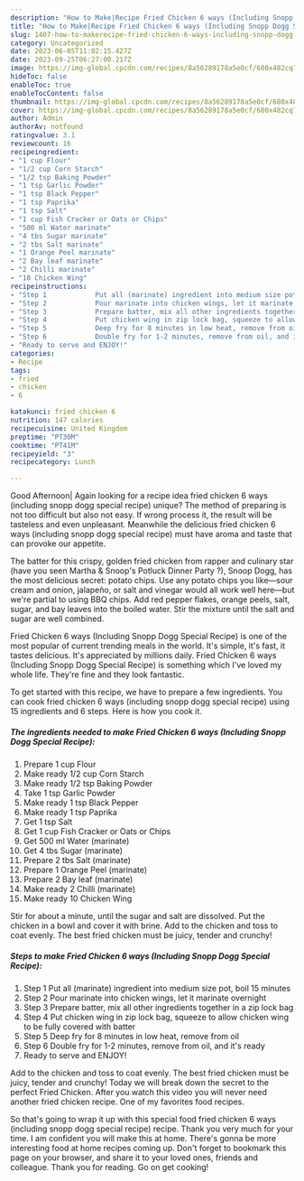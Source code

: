 ```yaml
---
description: "How to Make|Recipe Fried Chicken 6 ways (Including Snopp Dogg Special Recipe) {That is Delicious"
title: "How to Make|Recipe Fried Chicken 6 ways (Including Snopp Dogg Special Recipe) {That is Delicious"
slug: 1407-how-to-makerecipe-fried-chicken-6-ways-including-snopp-dogg-special-recipe-that-is-delicious
category: Uncategorized
date: 2023-06-05T11:02:15.427Z
date: 2023-09-25T06:27:00.217Z
image: https://img-global.cpcdn.com/recipes/8a56289178a5e0cf/680x482cq70/fried-chicken-6-ways-including-snopp-dogg-special-recipe-recipe-main-photo.jpg
hideToc: false
enableToc: true
enableTocContent: false
thumbnail: https://img-global.cpcdn.com/recipes/8a56289178a5e0cf/680x482cq70/fried-chicken-6-ways-including-snopp-dogg-special-recipe-recipe-main-photo.jpg
cover: https://img-global.cpcdn.com/recipes/8a56289178a5e0cf/680x482cq70/fried-chicken-6-ways-including-snopp-dogg-special-recipe-recipe-main-photo.jpg
author: Admin
authorAv: notfound
ratingvalue: 3.1
reviewcount: 16
recipeingredient:
- "1 cup Flour"
- "1/2 cup Corn Starch"
- "1/2 tsp Baking Powder"
- "1 tsp Garlic Powder"
- "1 tsp Black Pepper"
- "1 tsp Paprika"
- "1 tsp Salt"
- "1 cup Fish Cracker or Oats or Chips"
- "500 ml Water marinate"
- "4 tbs Sugar marinate"
- "2 tbs Salt marinate"
- "1 Orange Peel marinate"
- "2 Bay leaf marinate"
- "2 Chilli marinate"
- "10 Chicken Wing"
recipeinstructions:
- "Step 1            Put all (marinate) ingredient into medium size pot, boil 15 minutes"
- "Step 2            Pour marinate into chicken wings, let it marinate overnight"
- "Step 3            Prepare batter, mix all other ingredients together in a zip lock bag"
- "Step 4            Put chicken wing in zip lock bag, squeeze to allow chicken wing to be fully covered with batter"
- "Step 5            Deep fry for 8 minutes in low heat, remove from oil"
- "Step 6            Double fry for 1-2 minutes, remove from oil, and it&#39;s ready"
- "Ready to serve and ENJOY!"
categories:
- Recipe
tags:
- fried
- chicken
- 6

katakunci: fried chicken 6 
nutrition: 147 calories
recipecuisine: United Kingdom
preptime: "PT30M"
cooktime: "PT41M"
recipeyield: "3"
recipecategory: Lunch

---
```



Good Afternoon| Again looking for a recipe idea fried chicken 6 ways (including snopp dogg special recipe) unique? The method of preparing is not too difficult but also not easy. If wrong process it, the result will be tasteless and even unpleasant. Meanwhile the delicious fried chicken 6 ways (including snopp dogg special recipe) must have aroma and taste that can provoke our appetite.





The batter for this crispy, golden fried chicken from rapper and culinary star (have you seen Martha &amp; Snoop&#39;s Potluck Dinner Party ?), Snoop Dogg, has the most delicious secret: potato chips. Use any potato chips you like—sour cream and onion, jalapeño, or salt and vinegar would all work well here—but we&#39;re partial to using BBQ chips. Add red pepper flakes, orange peels, salt, sugar, and bay leaves into the boiled water. Stir the mixture until the salt and sugar are well combined.

Fried Chicken 6 ways (Including Snopp Dogg Special Recipe) is one of the most popular of current trending meals in the world. It's simple, it's fast, it tastes delicious. It's appreciated by millions daily. Fried Chicken 6 ways (Including Snopp Dogg Special Recipe) is something which I've loved my whole life. They're fine and they look fantastic.


To get started with this recipe, we have to prepare a few ingredients. You can cook fried chicken 6 ways (including snopp dogg special recipe) using 15 ingredients and 6 steps. Here is how you cook it.

<!--inarticleads1-->

##### The ingredients needed to make Fried Chicken 6 ways (Including Snopp Dogg Special Recipe):

1. Prepare 1 cup Flour
1. Make ready 1/2 cup Corn Starch
1. Make ready 1/2 tsp Baking Powder
1. Take 1 tsp Garlic Powder
1. Make ready 1 tsp Black Pepper
1. Make ready 1 tsp Paprika
1. Get 1 tsp Salt
1. Get 1 cup Fish Cracker or Oats or Chips
1. Get 500 ml Water (marinate)
1. Get 4 tbs Sugar (marinate)
1. Prepare 2 tbs Salt (marinate)
1. Prepare 1 Orange Peel (marinate)
1. Prepare 2 Bay leaf (marinate)
1. Make ready 2 Chilli (marinate)
1. Make ready 10 Chicken Wing


Stir for about a minute, until the sugar and salt are dissolved. Put the chicken in a bowl and cover it with brine. Add to the chicken and toss to coat evenly. The best fried chicken must be juicy, tender and crunchy! 

<!--inarticleads2-->

##### Steps to make Fried Chicken 6 ways (Including Snopp Dogg Special Recipe):

1. Step 1            Put all (marinate) ingredient into medium size pot, boil 15 minutes
1. Step 2            Pour marinate into chicken wings, let it marinate overnight
1. Step 3            Prepare batter, mix all other ingredients together in a zip lock bag
1. Step 4            Put chicken wing in zip lock bag, squeeze to allow chicken wing to be fully covered with batter
1. Step 5            Deep fry for 8 minutes in low heat, remove from oil
1. Step 6            Double fry for 1-2 minutes, remove from oil, and it&#39;s ready
1. Ready to serve and ENJOY!

Add to the chicken and toss to coat evenly. The best fried chicken must be juicy, tender and crunchy! Today we will break down the secret to the perfect Fried Chicken. After you watch this video you will never need another fried chicken recipe. One of my favorites food recipes. 

So that's going to wrap it up with this special food fried chicken 6 ways (including snopp dogg special recipe) recipe. Thank you very much for your time. I am confident you will make this at home. There's gonna be more interesting food at home recipes coming up. Don't forget to bookmark this page on your browser, and share it to your loved ones, friends and colleague. Thank you for reading. Go on get cooking!
